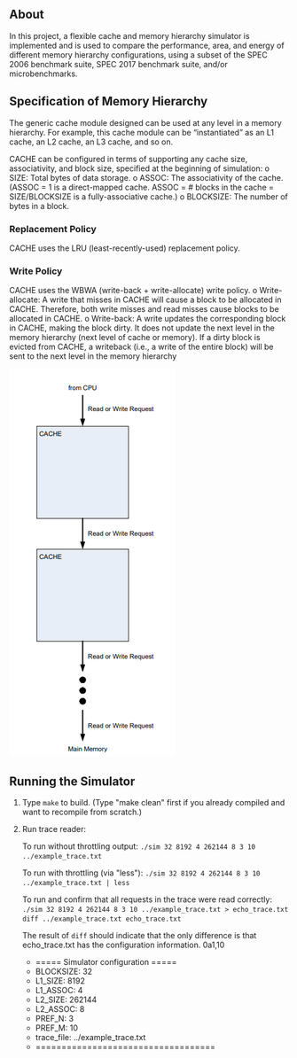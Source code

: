 ## About

In this project, a flexible cache and memory hierarchy simulator is implemented and is used to 
compare the performance, area, and energy of different memory hierarchy configurations, using 
a subset of the SPEC 2006 benchmark suite, SPEC 2017 benchmark suite, and/or 
microbenchmarks.

## Specification of Memory Hierarchy 

The generic cache module designed can be used at any level in a memory hierarchy. For 
example, this cache module can be “instantiated” as an L1 cache, an L2 cache, an L3 cache, and 
so on. 

CACHE can be configured in terms of supporting any cache size, associativity, and block 
size, specified at the beginning of simulation:
o SIZE: Total bytes of data storage.
o ASSOC: The associativity of the cache. (ASSOC = 1 is a direct-mapped cache. ASSOC 
= # blocks in the cache = SIZE/BLOCKSIZE is a fully-associative cache.)
o BLOCKSIZE: The number of bytes in a block.

### Replacement Policy

CACHE uses the LRU (least-recently-used) replacement policy.

### Write Policy

CACHE uses the WBWA (write-back + write-allocate) write policy.
o Write-allocate: A write that misses in CACHE will cause a block to be allocated in 
CACHE. Therefore, both write misses and read misses cause blocks to be allocated in 
CACHE.
o Write-back: A write updates the corresponding block in CACHE, making the block dirty. 
It does not update the next level in the memory hierarchy (next level of cache or 
memory). If a dirty block is evicted from CACHE, a writeback (i.e., a write of the entire 
block) will be sent to the next level in the memory hierarchy

![](visuals/cache_hierarchy.png)

## Running the Simulator
1. Type `make` to build.  (Type "make clean" first if you already compiled and want to recompile from scratch.)

2. Run trace reader:

   To run without throttling output:
   `./sim 32 8192 4 262144 8 3 10 ../example_trace.txt`

   To run with throttling (via "less"):
   `./sim 32 8192 4 262144 8 3 10 ../example_trace.txt | less`

   To run and confirm that all requests in the trace were read correctly:
   `./sim 32 8192 4 262144 8 3 10 ../example_trace.txt > echo_trace.txt
   diff ../example_trace.txt echo_trace.txt`  

	The result of `diff` should indicate that the only difference is that echo_trace.txt has the configuration information.
	0a1,10
	- ===== Simulator configuration =====
	- BLOCKSIZE:  32
	- L1_SIZE:    8192
	- L1_ASSOC:   4
	- L2_SIZE:    262144
	- L2_ASSOC:   8
	- PREF_N:     3
	- PREF_M:     10
	- trace_file: ../example_trace.txt
	- ===================================

